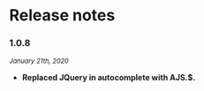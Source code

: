 # Release notes 

### 1.0.8  
*<small>January 21th, 2020</small>* 

* **Replaced JQuery in autocomplete with AJS.$.**  
